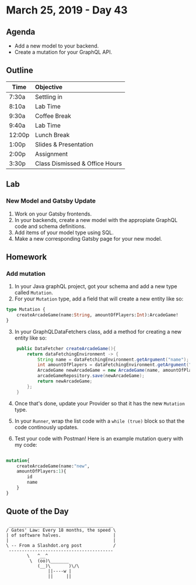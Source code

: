 # March 25, 2019 - Day 43


## Agenda

- Add a new model to your backend.
- Create a mutation for your GraphQL API. 

## Outline

| Time   | Objective                        |
| -------|:---------------------------------|
| 7:30a  | Settling in                      |
| 8:10a  | Lab Time                         |
| 9:30a  | Coffee Break                     |
| 9:40a  | Lab Time                         |
| 12:00p | Lunch Break                      |
| 1:00p  | Slides & Presentation            |
| 2:00p  | Assignment                       |
| 3:30p  | Class Dismissed & Office Hours   |

## Lab

### New Model and Gatsby Update

1. Work on your Gatsby frontends. 
2. In your backends, create a new model with the appropiate GraphQL code and schema definitions. 
3. Add items of your model type using SQL. 
4. Make a new corresponding Gatsby page for your new model.  

## Homework

### Add mutation

1. In your Java graphQL project, got your schema and add a new type called `Mutation`. 
2. For your `Mutation` type, add a field that will create a new entity like so:

```GraphQL
type Mutation {
    createArcadeGame(name:String, amountOfPlayers:Int):ArcadeGame!
}
```
3. In your GraphQLDataFetchers class, add a method for creating a new entity like so:

```Java
    public DataFetcher createArcadeGame(){
        return dataFetchingEnvironment -> {
            String name = dataFetchingEnvironment.getArgument("name");
            int amountOfPlayers = dataFetchingEnvironment.getArgument("amountOfPlayers");
            ArcadeGame newArcadeGame = new ArcadeGame(name, amountOfPlayers);
            arcadeGameRepository.save(newArcadeGame);
            return newArcadeGame;
        };
    }
```

4. Once that's done, update your Provider so that it has the new `Mutation` type. 

5. In your `Runner`, wrap the list code with a `while (true)` block so that the code continously updates. 

6. Test your code with Postman! Here is an example mutation query with my code:

```GraphQL

mutation{
    createArcadeGame(name:"new", 
    amountOfPlayers:1){
        id
        name 
    }
}

```

## Quote of the Day 
```
 ________________________________________
/ Gates' Law: Every 18 months, the speed \
| of software halves.                    |
|                                        |
\ -- From a Slashdot.org post            /
 ----------------------------------------
        \   ^__^
         \  (oo)\_______
            (__)\       )\/\
                ||----w |
                ||     ||

                
```